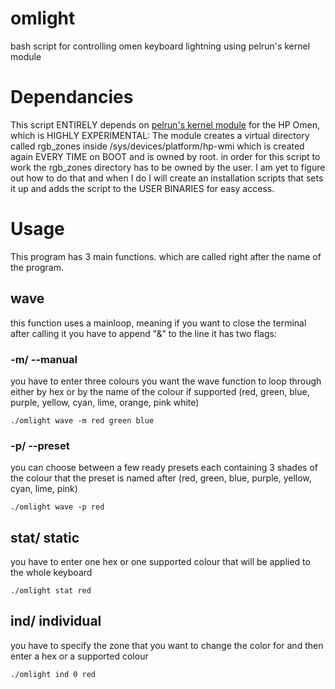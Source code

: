 # omlight
bash script for controlling omen keyboard lightning using pelrun's kernel module

# Dependancies
This script ENTIRELY depends on [pelrun's kernel module](https://github.com/pelrun/hp-omen-linux-module) for the HP Omen, which is HIGHLY EXPERIMENTAL:
The module creates a virtual directory called rgb_zones inside /sys/devices/platform/hp-wmi which is created again EVERY TIME on BOOT and is owned by root. in order for this 
script to work the rgb_zones directory has to be owned by the user. I am yet to figure out how to do that and when I do I will create an installation scripts that sets it up and 
adds the script to the USER BINARIES for easy access.

# Usage
This program has 3 main functions. which are called right after the name of the program.
## wave
this function uses a mainloop, meaning if you want to close the terminal after calling it you have to append "&" to the line
it has two flags:
### -m/ --manual
you have to enter three colours you want the wave function to loop through either by hex or by the name of the colour if supported (red, green, blue, purple, yellow, cyan, lime, orange, pink white)
```
./omlight wave -m red green blue
```
### -p/ --preset
you can choose between a few ready presets each containing 3 shades of the colour that the preset is named after (red, green, blue, purple, yellow, cyan, lime, pink)
```
./omlight wave -p red
```
## stat/ static
you have to enter one hex or one supported colour that will be applied to the whole keyboard
```
./omlight stat red
```
## ind/ individual
you have to specify the zone that you want to change the color for and then enter a hex or a supported colour
```
./omlight ind 0 red
```

